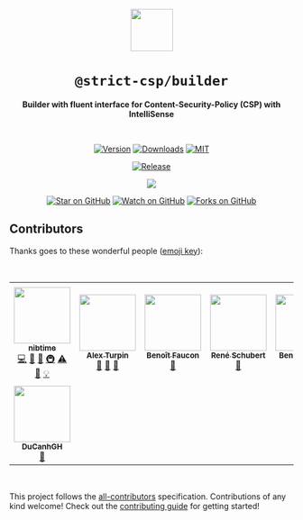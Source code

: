 <div align="center">
  <br />
  <img src=https://user-images.githubusercontent.com/52962482/177227813-b15198ca-2c36-4ba3-afec-efeb581a19a1.png height=75 width=75 />
  <h1><code>@strict-csp/builder</code></h1>
  <p><strong>Builder with fluent interface for Content-Security-Policy (CSP) with IntelliSense</strong></p>

  <br />

  [![Version][version-badge]][package]
  [![Downloads][downloads-badge]][npmtrends]
  [![MIT][license-badge]][license]

  [![Release][release-status-badge]][release-status]

  <!-- ALL-CONTRIBUTORS-BADGE:START - Do not remove or modify this section -->
<p><a href="#contributors"><img src="https://img.shields.io/badge/all_contributors-8-orange.svg?style=flat-square"></img></a></p>
<!-- ALL-CONTRIBUTORS-BADGE:END -->

  [![Star on GitHub][github-star-badge]][github-star]
  [![Watch on GitHub][github-watch-badge]][github-watch]
  [![Forks on GitHub][github-forks-badge]][github-forks]

</div>

[package]: https://npmjs.com/package/@strict-csp/builder
[npmtrends]: https://www.npmtrends.com/@strict-csp/builder

[version-badge]: https://img.shields.io/npm/v/@strict-csp/builder.svg?style=flat-square
[downloads-badge]: https://img.shields.io/npm/dm/@strict-csp/builder?style=flat-square
[license]: LICENSE
[license-badge]: https://img.shields.io/github/license/nibtime/next-safe-middleware?style=flat-square

[release-status]: https://github.com/nibtime/next-safe-middleware/actions/workflows/release.yml
[release-status-badge]: https://img.shields.io/github/workflow/status/nibtime/next-safe-middleware/Release?style=flat-square&label=release

[github-watch]: https://github.com/nibtime/next-safe-middleware/watchers
[github-watch-badge]: https://img.shields.io/github/watchers/nibtime/next-safe-middleware.svg?style=social
[github-star]: https://github.com/nibtime/next-safe-middleware/stargazers
[github-star-badge]: https://img.shields.io/github/stars/nibtime/next-safe-middleware.svg?style=social
[github-forks]: https://github.com/nibtime/next-safe-middleware/network/members
[github-forks-badge]: https://img.shields.io/github/forks/nibtime/next-safe-middleware.svg?style=social


## Contributors

Thanks goes to these wonderful people ([emoji key](https://allcontributors.org/docs/en/emoji-key)):

<br />

<!-- ALL-CONTRIBUTORS-LIST:START - Do not remove or modify this section -->
<!-- prettier-ignore-start -->
<!-- markdownlint-disable -->
<table>
  <tr>
    <td align="center"><a href="https://github.com/nibtime"><img src="https://avatars.githubusercontent.com/u/52962482?v=4?s=100" width="100px;" alt=""/><br /><sub><b>nibtime</b></sub></a><br /><a href="https://github.com/nibtime/next-safe-middleware/commits?author=nibtime" title="Code">💻</a> <a href="https://github.com/nibtime/next-safe-middleware/issues?q=author%3Anibtime" title="Bug reports">🐛</a> <a href="https://github.com/nibtime/next-safe-middleware/commits?author=nibtime" title="Documentation">📖</a> <a href="#infra-nibtime" title="Infrastructure (Hosting, Build-Tools, etc)">🚇</a> <a href="https://github.com/nibtime/next-safe-middleware/commits?author=nibtime" title="Tests">⚠️</a> <a href="#ideas-nibtime" title="Ideas, Planning, & Feedback">🤔</a> <a href="#example-nibtime" title="Examples">💡</a></td>
    <td align="center"><a href="https://github.com/alexturpin"><img src="https://avatars.githubusercontent.com/u/134339?v=4?s=100" width="100px;" alt=""/><br /><sub><b>Alex Turpin</b></sub></a><br /><a href="https://github.com/nibtime/next-safe-middleware/issues?q=author%3Aalexturpin" title="Bug reports">🐛</a> <a href="https://github.com/nibtime/next-safe-middleware/commits?author=alexturpin" title="Documentation">📖</a> <a href="#ideas-alexturpin" title="Ideas, Planning, & Feedback">🤔</a></td>
    <td align="center"><a href="https://github.com/Neki"><img src="https://avatars.githubusercontent.com/u/2143664?v=4?s=100" width="100px;" alt=""/><br /><sub><b>Benoît Faucon</b></sub></a><br /><a href="https://github.com/nibtime/next-safe-middleware/issues?q=author%3Aneki" title="Bug reports">🐛</a></td>
    <td align="center"><a href="https://uxsd.io/"><img src="https://avatars.githubusercontent.com/u/1551001?v=4?s=100" width="100px;" alt=""/><br /><sub><b>René Schubert</b></sub></a><br /><a href="https://github.com/nibtime/next-safe-middleware/issues?q=author%3Arenet" title="Bug reports">🐛</a></td>
    <td align="center"><a href="http://benhodgson.net"><img src="https://avatars.githubusercontent.com/u/189707?v=4?s=100" width="100px;" alt=""/><br /><sub><b>Ben Hodgson</b></sub></a><br /><a href="https://github.com/nibtime/next-safe-middleware/issues?q=author%3Abenhodgson87" title="Bug reports">🐛</a></td>
    <td align="center"><a href="https://sbw.one"><img src="https://avatars.githubusercontent.com/u/908178?v=4?s=100" width="100px;" alt=""/><br /><sub><b>Stephan Bönnemann-Walenta</b></sub></a><br /><a href="https://github.com/nibtime/next-safe-middleware/commits?author=boennemann" title="Code">💻</a></td>
    <td align="center"><a href="https://cian.ru/"><img src="https://avatars.githubusercontent.com/u/2459175?v=4?s=100" width="100px;" alt=""/><br /><sub><b>Shamil Yakupov</b></sub></a><br /><a href="https://github.com/nibtime/next-safe-middleware/issues?q=author%3AShamilik" title="Bug reports">🐛</a></td>
  </tr>
  <tr>
    <td align="center"><a href="https://github.com/DuCanhGH"><img src="https://avatars.githubusercontent.com/u/75556609?v=4?s=100" width="100px;" alt=""/><br /><sub><b>DuCanhGH</b></sub></a><br /><a href="https://github.com/nibtime/next-safe-middleware/issues?q=author%3ADuCanhGH" title="Bug reports">🐛</a></td>
  </tr>
</table>

<!-- markdownlint-restore -->
<!-- prettier-ignore-end -->

<!-- ALL-CONTRIBUTORS-LIST:END -->

<br />

This project follows the [all-contributors](https://github.com/all-contributors/all-contributors) specification. Contributions of any kind welcome! Check out the [contributing guide](https://next-safe-middleware.vercel.app/CONTRIBUTING) for getting started!